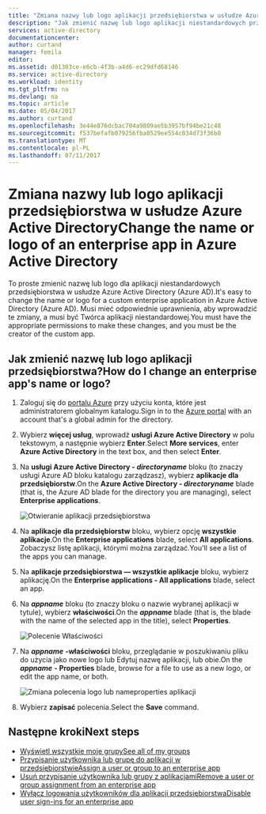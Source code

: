 ```yaml
---
title: "Zmiana nazwy lub logo aplikacji przedsiębiorstwa w usłudze Azure Active Directory | Dokumentacja firmy Microsoft"
description: "Jak zmienić nazwę lub logo aplikacji niestandardowych przedsiębiorstwa w usłudze Azure Active Directory"
services: active-directory
documentationcenter: 
author: curtand
manager: femila
editor: 
ms.assetid: d01303ce-e6cb-4f3b-a4d6-ec29dfd68146
ms.service: active-directory
ms.workload: identity
ms.tgt_pltfrm: na
ms.devlang: na
ms.topic: article
ms.date: 05/04/2017
ms.author: curtand
ms.openlocfilehash: 3e44e876dcbac704a9809ae5b3957bf94be21c48
ms.sourcegitcommit: f537befafb079256fba0529ee554c034d73f36b0
ms.translationtype: MT
ms.contentlocale: pl-PL
ms.lasthandoff: 07/11/2017
---
```

# <a name="change-the-name-or-logo-of-an-enterprise-app-in-azure-active-directory"></a><span data-ttu-id="ed9d0-103">Zmiana nazwy lub logo aplikacji przedsiębiorstwa w usłudze Azure Active Directory</span><span class="sxs-lookup"><span data-stu-id="ed9d0-103">Change the name or logo of an enterprise app in Azure Active Directory</span></span>
<span data-ttu-id="ed9d0-104">To proste zmienić nazwę lub logo dla aplikacji niestandardowych przedsiębiorstwa w usłudze Azure Active Directory (Azure AD).</span><span class="sxs-lookup"><span data-stu-id="ed9d0-104">It's easy to change the name or logo for a custom enterprise application in Azure Active Directory (Azure AD).</span></span> <span data-ttu-id="ed9d0-105">Musi mieć odpowiednie uprawnienia, aby wprowadzić te zmiany, a musi być Twórca aplikacji niestandardowej.</span><span class="sxs-lookup"><span data-stu-id="ed9d0-105">You must have the appropriate permissions to make these changes, and you must be the creator of the custom app.</span></span>

## <a name="how-do-i-change-an-enterprise-apps-name-or-logo"></a><span data-ttu-id="ed9d0-106">Jak zmienić nazwę lub logo aplikacji przedsiębiorstwa?</span><span class="sxs-lookup"><span data-stu-id="ed9d0-106">How do I change an enterprise app's name or logo?</span></span>
1. <span data-ttu-id="ed9d0-107">Zaloguj się do [portalu Azure](https://portal.azure.com) przy użyciu konta, które jest administratorem globalnym katalogu.</span><span class="sxs-lookup"><span data-stu-id="ed9d0-107">Sign in to the [Azure portal](https://portal.azure.com) with an account that's a global admin for the directory.</span></span>
2. <span data-ttu-id="ed9d0-108">Wybierz **więcej usług**, wprowadź **usługi Azure Active Directory** w polu tekstowym, a następnie wybierz **Enter**.</span><span class="sxs-lookup"><span data-stu-id="ed9d0-108">Select **More services**, enter **Azure Active Directory** in the text box, and then select **Enter**.</span></span>
3. <span data-ttu-id="ed9d0-109">Na **usługi Azure Active Directory - *directoryname***  bloku (to znaczy usługi Azure AD bloku katalogu zarządzasz), wybierz **aplikacje dla przedsiębiorstw**.</span><span class="sxs-lookup"><span data-stu-id="ed9d0-109">On the **Azure Active Directory - *directoryname*** blade (that is, the Azure AD blade for the directory you are managing), select **Enterprise applications**.</span></span>

    ![Otwieranie aplikacji przedsiębiorstwa](./media/active-directory-coreapps-change-app-logo-azure-portal/open-enterprise-apps.png)
4. <span data-ttu-id="ed9d0-111">Na **aplikacje dla przedsiębiorstw** bloku, wybierz opcję **wszystkie aplikacje**.</span><span class="sxs-lookup"><span data-stu-id="ed9d0-111">On the **Enterprise applications** blade, select **All applications**.</span></span> <span data-ttu-id="ed9d0-112">Zobaczysz listę aplikacji, którymi można zarządzać.</span><span class="sxs-lookup"><span data-stu-id="ed9d0-112">You'll see a list of the apps you can manage.</span></span>
5. <span data-ttu-id="ed9d0-113">Na **aplikacje przedsiębiorstwa — wszystkie aplikacje** bloku, wybierz aplikację.</span><span class="sxs-lookup"><span data-stu-id="ed9d0-113">On the **Enterprise applications - All applications** blade, select an app.</span></span>
6. <span data-ttu-id="ed9d0-114">Na ***appname*** bloku (to znaczy bloku o nazwie wybranej aplikacji w tytule), wybierz **właściwości**.</span><span class="sxs-lookup"><span data-stu-id="ed9d0-114">On the ***appname*** blade (that is, the blade with the name of the selected app in the title), select **Properties**.</span></span>

    ![Polecenie Właściwości](./media/active-directory-coreapps-change-app-logo-azure-portal/select-app.png)
7. <span data-ttu-id="ed9d0-116">Na ***appname*** **-właściwości** bloku, przeglądanie w poszukiwaniu pliku do użycia jako nowe logo lub Edytuj nazwę aplikacji, lub obie.</span><span class="sxs-lookup"><span data-stu-id="ed9d0-116">On the ***appname*** **- Properties** blade, browse for a file to use as a new logo, or edit the app name, or both.</span></span>

    ![Zmiana polecenia logo lub nameproperties aplikacji](./media/active-directory-coreapps-change-app-logo-azure-portal/change-logo.png)
8. <span data-ttu-id="ed9d0-118">Wybierz **zapisać** polecenia.</span><span class="sxs-lookup"><span data-stu-id="ed9d0-118">Select the **Save** command.</span></span>

## <a name="next-steps"></a><span data-ttu-id="ed9d0-119">Następne kroki</span><span class="sxs-lookup"><span data-stu-id="ed9d0-119">Next steps</span></span>
* [<span data-ttu-id="ed9d0-120">Wyświetl wszystkie moje grupy</span><span class="sxs-lookup"><span data-stu-id="ed9d0-120">See all of my groups</span></span>](active-directory-groups-view-azure-portal.md)
* [<span data-ttu-id="ed9d0-121">Przypisanie użytkownika lub grupę do aplikacji w przedsiębiorstwie</span><span class="sxs-lookup"><span data-stu-id="ed9d0-121">Assign a user or group to an enterprise app</span></span>](active-directory-coreapps-assign-user-azure-portal.md)
* [<span data-ttu-id="ed9d0-122">Usuń przypisanie użytkownika lub grupy z aplikacjami</span><span class="sxs-lookup"><span data-stu-id="ed9d0-122">Remove a user or group assignment from an enterprise app</span></span>](active-directory-coreapps-remove-assignment-azure-portal.md)
* [<span data-ttu-id="ed9d0-123">Wyłącz logowania użytkowników dla aplikacji przedsiębiorstwa</span><span class="sxs-lookup"><span data-stu-id="ed9d0-123">Disable user sign-ins for an enterprise app</span></span>](active-directory-coreapps-disable-app-azure-portal.md)
